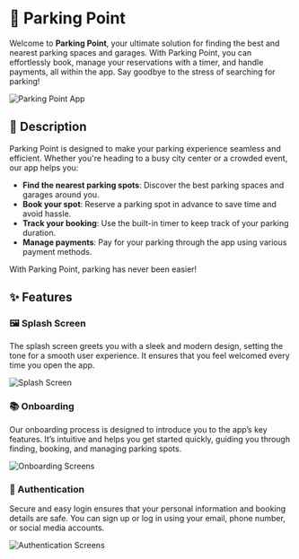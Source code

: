 <h1>🚗 Parking Point</h1>

<p>Welcome to <strong>Parking Point</strong>, your ultimate solution for finding the best and nearest parking spaces and garages. With Parking Point, you can effortlessly book, manage your reservations with a timer, and handle payments, all within the app. Say goodbye to the stress of searching for parking!</p>

![Parking Point App](https://github.com/kimoo112/Parking-Point/assets/130873071/4832f75e-cabb-4982-99b1-c8324cca7684)

<h2>📖 Description</h2>

<p>Parking Point is designed to make your parking experience seamless and efficient. Whether you're heading to a busy city center or a crowded event, our app helps you:</p>
<ul>
  <li><strong>Find the nearest parking spots</strong>: Discover the best parking spaces and garages around you.</li>
  <li><strong>Book your spot</strong>: Reserve a parking spot in advance to save time and avoid hassle.</li>
  <li><strong>Track your booking</strong>: Use the built-in timer to keep track of your parking duration.</li>
  <li><strong>Manage payments</strong>: Pay for your parking through the app using various payment methods.</li>
</ul>
<p>With Parking Point, parking has never been easier!</p>

<h2>✨ Features</h2>

<h3>🖼 Splash Screen</h3>
<p>The splash screen greets you with a sleek and modern design, setting the tone for a smooth user experience. It ensures that you feel welcomed every time you open the app.</p>

![Splash Screen](https://github.com/kimoo112/Parking-Point/assets/130873071/9fb4ba03-1655-4bc1-b463-ab569a34cc90)

<h3>📚 Onboarding</h3>
<p>Our onboarding process is designed to introduce you to the app’s key features. It’s intuitive and helps you get started quickly, guiding you through finding, booking, and managing parking spots.</p>

![Onboarding Screens](https://github.com/kimoo112/Parking-Point/assets/130873071/a659ebd9-f5d4-458e-ac46-33e344891671)
<h3>🔐 Authentication</h3>
<p>Secure and easy login ensures that your personal information and booking details are safe. You can sign up or log in using your email, phone number, or social media accounts.</p>

![Authentication Screens](https://github.com/kimoo112/Parking-Point/assets/130873071/9fc5269c-5d50-4469-bd0a-1ec472cd3359)

